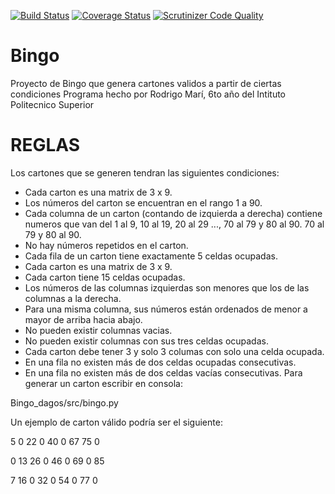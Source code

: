 [![Build Status](https://travis-ci.com/nazaspu/bingo.svg?branch=master)](https://travis-ci.com/nazaspu/bingo)
[![Coverage Status](https://coveralls.io/repos/github/nazaspu/bingo/badge.svg?branch=master)](https://coveralls.io/github/nazaspu/bingo?branch=master)
[![Scrutinizer Code Quality](https://scrutinizer-ci.com/g/nazaspu/bingo/badges/quality-score.png?b=master)](https://scrutinizer-ci.com/g/nazaspu/bingo/?branch=master)
# Bingo
Proyecto de Bingo que genera cartones validos a partir de ciertas condiciones Programa hecho por Rodrigo Marí, 6to año del Intituto Politecnico Superior
# REGLAS
Los cartones que se generen tendran las siguientes condiciones:

- Cada carton es una matrix de 3 x 9.
- Los números del carton se encuentran en el rango 1 a 90.
- Cada columna de un carton (contando de izquierda a derecha) contiene numeros que van del 1 al 9, 10 al 19, 20 al 29 ..., 70 al 79 y 80 al 90. 70 al 79 y 80 al 90.
- No hay números repetidos en el carton.
- Cada fila de un carton tiene exactamente 5 celdas ocupadas.
- Cada carton es una matrix de 3 x 9.
- Cada carton tiene 15 celdas ocupadas.
- Los números de las columnas izquierdas son menores que los de las columnas a la derecha.
- Para una misma columna, sus números están ordenados de menor a mayor de arriba hacia abajo.
- No pueden existir columnas vacias.
- No pueden existir columnas con sus tres celdas ocupadas.
- Cada carton debe tener 3 y solo 3 columas con solo una celda ocupada.
- En una fila no existen más de dos celdas ocupadas consecutivas.
- En una fila no existen más de dos celdas vacías consecutivas.
Para generar un carton escribir en consola:

Bingo_dagos/src/bingo.py

Un ejemplo de carton válido podría ser el siguiente:

5 0 22 0 40 0 67 75 0

0 13 26 0 46 0 69 0 85

7 16 0 32 0 54 0 77 0

